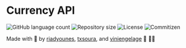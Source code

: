 # Currency API

<p>
  <img alt="GitHub language count" src="https://img.shields.io/github/languages/count/microservicescommunication/currency-api?style=for-the-badge&logo=appveyor">

 <img alt="Repository size" src="https://img.shields.io/github/repo-size/microservicescommunication/currency-api?style=for-the-badge&logo=appveyor">

<img alt="License" src="https://img.shields.io/badge/license-MIT-brightgreen?style=for-the-badge&logo=appveyor">

<img alt="Commitizen" src="https://img.shields.io/badge/commitizen-friendly-brightgreen?style=for-the-badge&logo=appveyor">
</p>

Made with 🖤 by [riadyounes](https://github.com/riadyounes), [txsoura](https://github.com/txsoura), and [viniengelage](https://github.com/viniengelage) 👋 👋🏾
